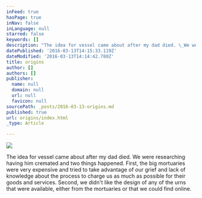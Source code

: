 ```yaml
---
inFeed: true
hasPage: true
inNav: false
inLanguage: null
starred: false
keywords: []
description: "The idea for vessel came about after my dad died. \_We were reserching having him cremated and two things happened. \_First, the big mortuaries were very expensive and tried to take advantage of our grief and lack of knowledge about the process to charge us as much as possible for their goods services. Second, we didn't like the design of any of the urns that were available from the mortuaries or that we could find online."
datePublished: '2016-03-13T14:15:33.119Z'
dateModified: '2016-03-13T14:14:42.780Z'
title: origins
author: []
authors: []
publisher:
  name: null
  domain: null
  url: null
  favicon: null
sourcePath: _posts/2016-03-13-origins.md
published: true
url: origins/index.html
_type: Article

---
```

![](https://the-grid-user-content.s3-us-west-2.amazonaws.com/2ae4d2d0-b061-4f1e-845a-139b731700a4.jpg)

The idea for vessel came about after my dad died.  We were researching having him cremated and two things happened.  First, the big mortuaries were very expensive and tried to take advantage of our grief and lack of knowledge about the process to charge us as much as possible for their goods and services. Second, we didn't like the design of any of the urns that were available, either from the mortuaries or that we could find online.
